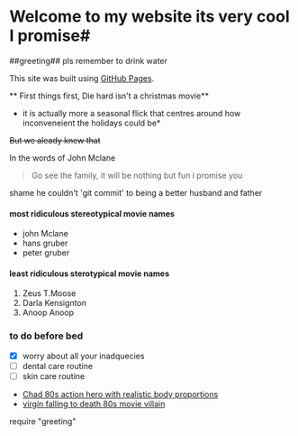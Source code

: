 # Welcome to my website its very cool I promise#

##greeting##
pls remember to drink water


This site was built using [GitHub Pages](https://pages.github.com/).

** First things first, Die hard isn't a christmas movie**

* it is actually more a seasonal flick that centres around how inconveneient the holidays could be*

~~But we aleady knew that~~

In the words of John Mclane

> Go see the family, it will be nothing but fun i promise you

shame he couldn't 'git commit' to being a better husband and father

#### most ridiculous stereotypical movie names ####

- john Mclane
- hans gruber
- peter gruber

#### least ridiculous sterotypical movie names ####
1. Zeus T.Moose
2. Darla Kensignton
3. Anoop Anoop

### to do before bed ###
- [x] worry about all your inadquecies
- [ ] dental care routine
- [ ] skin care routine 

- [Chad 80s action hero with realistic body proportions](mclane.jpg)
- [virgin falling to death 80s movie villain](gruber.jfif)

require "greeting"

